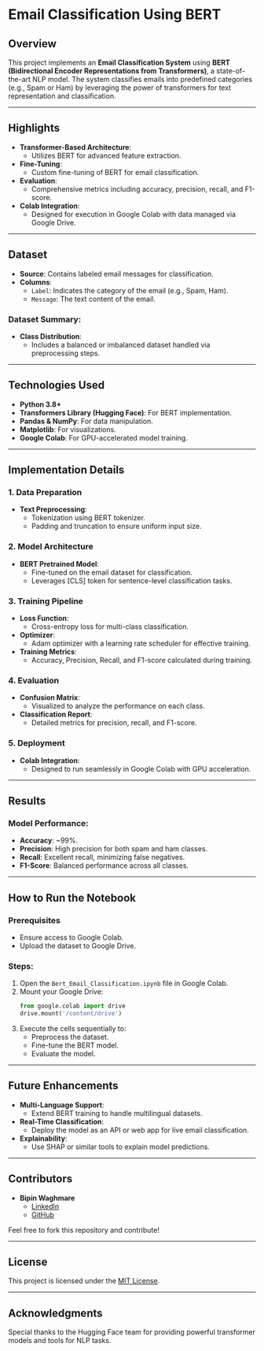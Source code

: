 # Email Classification Using BERT

## Overview

This project implements an **Email Classification System** using **BERT (Bidirectional Encoder Representations from Transformers)**, a state-of-the-art NLP model. The system classifies emails into predefined categories (e.g., Spam or Ham) by leveraging the power of transformers for text representation and classification.

---

## Highlights

- **Transformer-Based Architecture**:
  - Utilizes BERT for advanced feature extraction.
- **Fine-Tuning**:
  - Custom fine-tuning of BERT for email classification.
- **Evaluation**:
  - Comprehensive metrics including accuracy, precision, recall, and F1-score.
- **Colab Integration**:
  - Designed for execution in Google Colab with data managed via Google Drive.

---

## Dataset

- **Source**: Contains labeled email messages for classification.
- **Columns**:
  - `Label`: Indicates the category of the email (e.g., Spam, Ham).
  - `Message`: The text content of the email.

### Dataset Summary:
- **Class Distribution**:
  - Includes a balanced or imbalanced dataset handled via preprocessing steps.

---

## Technologies Used

- **Python 3.8+**
- **Transformers Library (Hugging Face)**: For BERT implementation.
- **Pandas & NumPy**: For data manipulation.
- **Matplotlib**: For visualizations.
- **Google Colab**: For GPU-accelerated model training.

---

## Implementation Details

### 1. Data Preparation
- **Text Preprocessing**:
  - Tokenization using BERT tokenizer.
  - Padding and truncation to ensure uniform input size.

### 2. Model Architecture
- **BERT Pretrained Model**:
  - Fine-tuned on the email dataset for classification.
  - Leverages [CLS] token for sentence-level classification tasks.

### 3. Training Pipeline
- **Loss Function**:
  - Cross-entropy loss for multi-class classification.
- **Optimizer**:
  - Adam optimizer with a learning rate scheduler for effective training.
- **Training Metrics**:
  - Accuracy, Precision, Recall, and F1-score calculated during training.

### 4. Evaluation
- **Confusion Matrix**:
  - Visualized to analyze the performance on each class.
- **Classification Report**:
  - Detailed metrics for precision, recall, and F1-score.

### 5. Deployment
- **Colab Integration**:
  - Designed to run seamlessly in Google Colab with GPU acceleration.

---

## Results

### Model Performance:
- **Accuracy**: ~99%.
- **Precision**: High precision for both spam and ham classes.
- **Recall**: Excellent recall, minimizing false negatives.
- **F1-Score**: Balanced performance across all classes.

---

## How to Run the Notebook

### Prerequisites
- Ensure access to Google Colab.
- Upload the dataset to Google Drive.

### Steps:
1. Open the `Bert_Email_Classification.ipynb` file in Google Colab.
2. Mount your Google Drive:
   ```python
   from google.colab import drive
   drive.mount('/content/drive')
   ```
3. Execute the cells sequentially to:
   - Preprocess the dataset.
   - Fine-tune the BERT model.
   - Evaluate the model.

---

## Future Enhancements

- **Multi-Language Support**:
  - Extend BERT training to handle multilingual datasets.
- **Real-Time Classification**:
  - Deploy the model as an API or web app for live email classification.
- **Explainability**:
  - Use SHAP or similar tools to explain model predictions.

---

## Contributors

- **Bipin Waghmare**
  - [LinkedIn](https://www.linkedin.com/in/bipin-waghmare-2bb623167/)
  - [GitHub](https://github.com/bipinwaghmare)

Feel free to fork this repository and contribute!

---

## License

This project is licensed under the [MIT License](https://opensource.org/licenses/MIT).

---

## Acknowledgments

Special thanks to the Hugging Face team for providing powerful transformer models and tools for NLP tasks.
